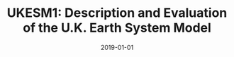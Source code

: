 ---
title: "UKESM1: Description and Evaluation of the U.K. Earth System Model"
collection: publications
permalink: /publication/2019-01-01-Sellar20194513
date: 2019-01-01
venue: 'Journal of Advances in Modeling Earth Systems'
paperurl: 'https://doi.org/10.1029/2019MS001739'
citation: 'Sellar et al., <b>UKESM1: Description and Evaluation of the U.K. Earth System Model</b>, Journal of Advances in Modeling Earth Systems, 2019-01-01, 10.1029/2019MS001739'
---